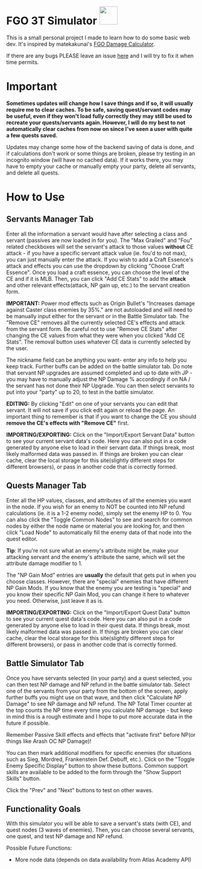 # FGO 3T Simulator   <img src="https://gakiloroth.github.io/images/gacha.png" width="48">

This is a small personal project I made to learn how to do some basic web dev. It's inspired by matekakunai's [FGO Damage Calculator](https://maketakunai.github.io/).

If there are any bugs PLEASE leave an issue [here](https://github.com/gakiloroth/gakiloroth.github.io/issues) and I will try to fix it when time permits.

# Important
**Sometimes updates will change how I save things and if so, it will usually require me to clear caches. To be safe, saving quest/servant codes may be useful, even if they won't load fully correctly they may still be used to recreate your quests/servants again. However, I will do my best to not automatically clear caches from now on since I've seen a user with quite a few quests saved.**

Updates may change some how of the backend saving of data is done, and if calculations don't work or some things are broken, please try testing in an incognito window (will have no cached data). If it works there, you may have to empty your cache or manually empty your party, delete all servants, and delete all quests.

# How to Use
## Servants Manager Tab
Enter all the information a servant would have after selecting a class and servant (passives are now loaded in for you). The "Max Grailed" and "Fou" related checkboxes will set the servant's attack to those values **without** CE attack - if you have a specific servant attack value (ie. fou'd to not max), you can just manually enter the attack. If you wish to add a Craft Essence's attack and effects you can use the dropdown by clicking "Choose Craft Essence". Once you load a craft essence, you can choose the level of the CE and if it is MLB. Then, you can click "Add CE Stats" to add the **attack** and other relevant effects(attack, NP gain up, etc.) to the servant creation form.

**IMPORTANT:** Power mod effects such as Origin Bullet's "Increases damage against Caster class enemies by 35%." are not autoloaded and will need to be manually input either for the servant or in the Battle Simulator tab. The "Remove CE" removes all the currently selected CE's effects and attack from the servant form. Be careful not to use "Remove CE Stats" after changing the CE values from what they were when you clicked "Add CE Stats". The removal button uses whatever CE data is currently selected by the user.

The nickname field can be anything you want- enter any info to help you keep track. Further buffs can be added on the battle simulator tab. Do note that servant NP upgrades are assumed completed and up to date with JP - you may have to manually adjust the NP Damage % accordingly if on NA / the servant has not done their NP Upgrade. You can then select servants to put into your "party" up to 20, to test in the battle simulator.

**EDITING:**
By clicking "Edit" on one of your servants you can edit that servant. It will not save if you click edit again or reload the page. An important thing to remember is that if you want to change the CE you should **remove the CE's effects with "Remove CE"** first.

**IMPORTING/EXPORTING:**
Click on the "Import/Export Servant Data" button to see your current servant data's code. Here you can also put in a code generated by anyone else to load in their servant data. If things break, most likely malformed data was passed in. If things are broken you can clear cache, clear the local storage for this site(slightly different steps for different browsers), or pass in another code that is correctly formed.

## Quests Manager Tab
Enter all the HP values, classes, and attributes of all the enemies you want in the node. If you wish for an enemy to NOT be counted into NP refund calculations (ie. it is a 1-2 enemy node), simply set the enemy HP to 0. You can also click the "Toggle Common Nodes" to see and search for common nodes by either the node name or material you are looking for, and then click "Load Node" to automatically fill the enemy data of that node into the quest editor.

**Tip**: If you're not sure what an enemy's attribute might be, make your attacking servant and the enemy's attribute the same, which will set the attribute damage modifier to 1.

The "NP Gain Mod" entries are **usually** the default that gets put in when you choose classes. However, there are "special" enemies that have different NP Gain Mods. If you know that the enemy you are testing is "special" and you know their specific NP Gain Mod, you can change it here to whatever you need. Otherwise, just leave it as is.

**IMPORTING/EXPORTING:**
Click on the "Import/Export Quest Data" button to see your current quest data's code. Here you can also put in a code generated by anyone else to load in their quest data. If things break, most likely malformed data was passed in. If things are broken you can clear cache, clear the local storage for this site(slightly different steps for different browsers), or pass in another code that is correctly formed.

## Battle Simulator Tab
Once you have servants selected (in your party) and a quest selected, you can then test NP damage and NP refund in the battle simulator tab. Select one of the servants from your party from the bottom of the screen, apply further buffs you might use on that wave, and then click "Calculate NP Damage" to see NP damage and NP refund. The NP Total Timer counter at the top counts the NP time every time you calculate NP damage - but keep in mind this is a rough estimate and I hope to put more accurate data in the future if possible.

Remember Passive Skill effects and effects that "activate first" before NP(or things like Arash OC NP Damage)!

You can then mark additional modifiers for specific enemies (for situations such as Sieg, Mordred, Frankenstein Def. Debuff, etc.). Click on the "Toggle Enemy Specific Display" button to show these buttons. Common support skills are available to be added to the form through the "Show Support Skills" button.                           

Click the "Prev" and "Next" buttons to test on other waves.


## Functionality Goals

With this simulator you will be able to save a servant's stats (with CE), and quest nodes (3 waves of enemies).
Then, you can choose several servants, one quest, and test NP damage and NP refund.

Possible Future Functions:
- More node data (depends on data availability from Atlas Academy API)
